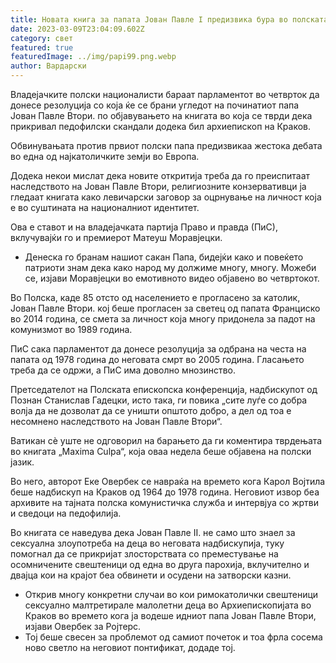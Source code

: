 ```yaml
---
title: Новата книга за папата Јован Павле I предизвика бура во полската политика
date: 2023-03-09T23:04:09.602Z
category: свет
featured: true
featuredImage: ../img/papi99.png.webp
author: Вардарски
---
```


Владејачките полски националисти бараат парламентот во четврток да донесе резолуција со која ќе се брани угледот на починатиот папа Јован Павле Втори. по објавувањето на книгата во која се тврди дека прикривал педофилски скандали додека бил архиепископ на Краков.

Обвинувањата против првиот полски папа предизвикаа жестока дебата во една од најкатоличките земји во Европа.

Додека некои мислат дека новите откритија треба да го преиспитаат наследството на Јован Павле Втори, религиозните конзервативци ја гледаат книгата како левичарски заговор за оцрнување на личност која е во суштината на националниот идентитет.

Ова е ставот и на владејачката партија Право и правда (ПиС), вклучувајќи го и премиерот Матеуш Моравјецки.

- Денеска го бранам нашиот сакан Папа, бидејќи како и повеќето патриоти знам дека како народ му должиме многу, многу. Можеби се, изјави Моравјецки во емотивното видео објавено во четвртокот.

Во Полска, каде 85 отсто од населението е прогласено за католик, Јован Павле Втори. кој беше прогласен за светец од папата Франциско во 2014 година, се смета за личност која многу придонела за падот на комунизмот во 1989 година.

ПиС сака парламентот да донесе резолуција за одбрана на честа на папата од 1978 година до неговата смрт во 2005 година. Гласањето треба да се одржи, а ПиС има доволно мнозинство.

Претседателот на Полската епископска конференција, надбискупот од Познан Станислав Гадецки, исто така, ги повика „сите луѓе со добра волја да не дозволат да се уништи општото добро, а дел од тоа е несомнено наследството на Јован Павле Втори“.

Ватикан сè уште не одговорил на барањето да ги коментира тврдењата во книгата „Maxima Culpa“, која оваа недела беше објавена на полски јазик.

Во него, авторот Еке Овербек се навраќа на времето кога Карол Војтила беше надбискуп на Краков од 1964 до 1978 година. Неговиот извор беа архивите на тајната полска комунистичка служба и интервјуа со жртви и сведоци на педофилија.

Во книгата се наведува дека Јован Павле II. не само што знаел за сексуална злоупотреба на деца во неговата надбискупија, туку помогнал да се прикријат злосторствата со преместување на осомничените свештеници од една во друга парохија, вклучително и двајца кои на крајот беа обвинети и осудени на затворски казни.

- Открив многу конкретни случаи во кои римокатолички свештеници сексуално малтретирале малолетни деца во Архиепископијата во Краков во времето кога ја водеше идниот папа Јован Павле Втори, изјави Овербек за Ројтерс.
- Тој беше свесен за проблемот од самиот почеток и тоа фрла сосема ново светло на неговиот понтификат, додаде тој.

